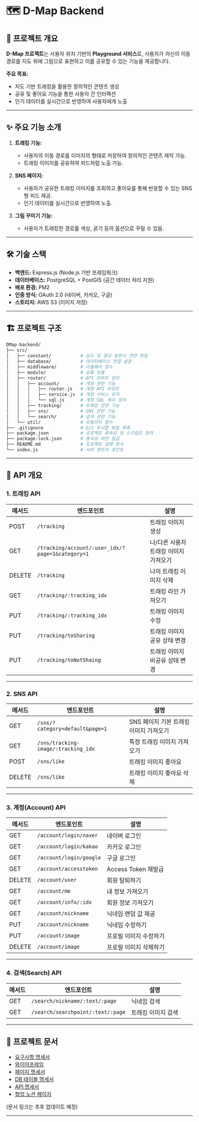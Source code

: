 # 🗺️ D-Map Backend

## 📌 프로젝트 개요

**D-Map 프로젝트**는 사용자 위치 기반의 **Playground 서비스**로, 사용자가 자신의 이동 경로를 지도 위에 그림으로 표현하고 이를 공유할 수 있는 기능을 제공합니다.

**주요 목표:**

- 지도 기반 트래킹을 활용한 창의적인 콘텐츠 생성
- 공유 및 좋아요 기능을 통한 사용자 간 인터랙션
- 인기 데이터를 실시간으로 반영하여 사용자에게 노출

---
## ✨ 주요 기능 소개

1. **트래킹 기능:**  
   - 사용자의 이동 경로를 이미지의 형태로 저장하여 창의적인 콘텐츠 제작 가능.
   - 트래킹 이미지를 공유하여 피드처럼 노출 가능.

2. **SNS 페이지:**  
   - 사용자가 공유한 트래킹 이미지를 조회하고 좋아요를 통해 반응할 수 있는 SNS형 피드 제공.
   - 인기 데이터를 실시간으로 반영하여 노출.

3. **그림 꾸미기 기능:**  
   - 사용자가 트래킹한 경로를 색상, 굵기 등의 옵션으로 꾸밀 수 있음.

---
## 🛠️ 기술 스택

- **백엔드:** Express.js (Node.js 기반 프레임워크)
- **데이터베이스:** PostgreSQL + PostGIS (공간 데이터 처리 지원)
- **배포 환경:** PM2
- **인증 방식:** OAuth 2.0 (네이버, 카카오, 구글)
- **스토리지:** AWS S3 (이미지 저장)

---
## 🏗 프로젝트 구조
```bash
DMap-backend/
├── src/                   
│   ├── constant/           # 상수 및 정규 표현식 관련 파일
│   ├── database/           # 데이터베이스 연결 설정
│   ├── middleware/         # 미들웨어 함수
│   ├── module/             # 공통 모듈
│   ├── router/             # API 라우트 정의
│   │   ├── account/        # 계정 관련 기능
│   │   │   ├── router.js   # 계정 API 라우트
│   │   │   ├── service.js  # 계정 서비스 로직
│   │   │   └── sql.js      # 계정 SQL 쿼리 정의
│   │   ├── tracking/       # 트래킹 관련 기능
│   │   ├── sns/            # SNS 관련 기능
│   │   └── search/         # 검색 관련 기능
│   └── util/               # 유틸리티 함수
├── .gitignore              # Git 무시할 파일 목록
├── package.json            # 프로젝트 종속성 및 스크립트 정의
├── package-lock.json       # 종속성 버전 잠금
├── README.md               # 프로젝트 설명 문서
└── index.js                # 서버 엔트리 포인트
```
---

## 📖 API 개요

### **1. 트래킹 API**

| 메서드 | 엔드포인트 | 설명 |
| --- | --- | --- |
| POST | `/tracking` | 트래킹 이미지 생성 |
| GET | `/tracking/account/:user_idx/?page=1&category=1` | 나/다른 사용자 트래킹 이미지 가져오기 |
| DELETE | `/tracking` | 나의 트래킹 이미지 삭제 |
| GET | `/tracking/:tracking_idx` | 트래킹 라인 가져오기 |
| PUT | `/tracking/:tracking_idx` | 트래킹 이미지 수정 |
| PUT | `/tracking/toSharing` | 트래킹 이미지 공유 상태 변경 |
| PUT | `/tracking/toNotShaing` | 트래킹 이미지 비공유 상태 변경 |

---

### **2. SNS API**

| 메서드 | 엔드포인트 | 설명 |
| --- | --- | --- |
| GET | `/sns/?category=default&page=1` | SNS 페이지 기본 트래킹 이미지 가져오기 |
| GET | `/sns/tracking-image/:tracking_idx` | 특정 트래킹 이미지 가져오기 |
| POST | `/sns/like` | 트래킹 이미지 좋아요 |
| DELETE | `/sns/like` | 트래킹 이미지 좋아요 삭제 |

---

### **3. 계정(Account) API**

| 메서드 | 엔드포인트 | 설명 |
| --- | --- | --- |
| GET | `/account/login/naver` | 네이버 로그인 |
| GET | `/account/login/kakao` | 카카오 로그인 |
| GET | `/account/login/google` | 구글 로그인 |
| GET | `/account/accesstoken` | Access Token 재발급 |
| DELETE | `/account/user` | 회원 탈퇴하기 |
| GET | `/account/me` | 내 정보 가져오기 |
| GET | `/account/info/:idx` | 회원 정보 가져오기 |
| GET | `/account/nickname` | 닉네임 랜덤 값 제공 |
| PUT | `/account/nickname` | 닉네임 수정하기 |
| PUT | `/account/image` | 프로필 이미지 수정하기 |
| DELETE | `/account/image` | 프로필 이미지 삭제하기 |

---

### **4. 검색(Search) API**

| 메서드 | 엔드포인트 | 설명 |
| --- | --- | --- |
| GET | `/search/nickname/:text/:page` | 닉네임 검색 |
| GET | `/search/searchpoint/:text/:page` | 트래킹 이미지 검색 |

---

## 📜 프로젝트 문서

- [요구사항 명세서](#)
- [와이어프레임](#)
- [페이지 명세서](#)
- [DB 테이블 명세서](#)
- [API 명세서](#)
- [협업 노션 페이지](#)

(문서 링크는 추후 업데이트 예정)

---
